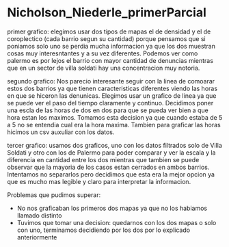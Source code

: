 # Nicholson_Niederle_primerParcial

primer grafico: 
elegimos usar dos tipos de mapas el de densidad y el de coroplectico (cada barrio segun su cantidad) 
porque pensamos que si poniamos solo uno se perdia mucha informacion ya que los dos muestran cosas muy interesntantes y a su vez diferentes. 
Podemos ver como palermo es por lejos el barrio con mayor cantidad de denuncias mientras que en un sector de villa soldati hay una concentracion muy notoria.

segundo grafico: 
Nos parecio interesante seguir con la linea de comoarar estos dos barrios ya que tienen caracteristicas diferentes viendo las horas en que se hiceron las denunicas.
Elegimos usar un grafico de linea ya que se puede ver el paso del tiempo claramente y continuo. Decidimos poner una escla de las horas de dos en dos para que se pueda ver bien a que hora estan los maximos. Tomamos esta decision ya que cuando estaba de 5 a 5 no se entendia cual era la hora maxima. Tambien para graficar las horas hicimos un csv auxuliar con los datos.

tercer grafico:
usamos dos graficos, uno con los datos filtrados solo de Villa Soldati y otro con los de Palermo para poder comparar y ver la escala y la diferencia en cantidad entre 
los dos mientras que tambien se puede observar que la mayoria de los casos estan cerrados en ambos barrios. Intentamos no separarlos pero decidimos que esta era la mejor 
opcion ya que es mucho mas legible y claro para interpretar la informacion.

Problemas que pudimos superar:
- No nos graficaban los primeros dos mapas ya que no los habiamos llamado distinto
- Tuvimos que tomar una decision: quedarnos con los dos mapas o solo con uno, terminamos decidiendo por los dos por lo explicado anteriormente



